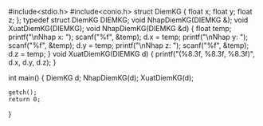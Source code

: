 #include<stdio.h>
#include<conio.h>
struct DiemKG
{
    float x;
    float y;
    float z;
};
typedef struct DiemKG DIEMKG;
void NhapDiemKG(DIEMKG &);
void XuatDiemKG(DIEMKG);
void NhapDiemKG(DIEMKG &d)
{
    float temp;
    printf("\nNhap x: ");
    scanf("%f", &temp);
    d.x = temp;
     printf("\nNhap y: ");
    scanf("%f", &temp);
    d.y = temp;
     printf("\nNhap z: ");
    scanf("%f", &temp);
    d.z = temp;
}
void XuatDiemKG(DIEMKG d)
{
    printf("(%8.3f, %8.3f, %8.3f)", d.x, d.y, d.z);
}

int main()
{
    DiemKG d;
    NhapDiemKG(d);
    XuatDiemKG(d);

    getch();
    return 0;
}
